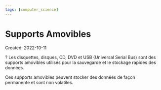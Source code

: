 ```yaml
---
tags: [computer_science] 
---
```

# Supports Amovibles
Created: 2022-10-11

?
Les disquettes, disques, CD, DVD et USB (Universal Serial Bus) sont des supports amovibles utilisés pour la sauvegarde et le stockage rapides des données.
<!--SR:!2022-10-24,8,250-->

Ces supports amovibles peuvent stocker des données de façon permanente et sont non volatiles.